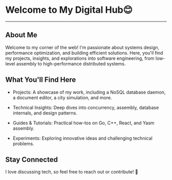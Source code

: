 # Welcome to My Digital Hub😊
---
## About Me

Welcome to my corner of the web! I'm passionate about systems design, performance optimization, and building efficient solutions. Here, you'll find my projects, insights, and explorations into software engineering, from low-level assembly to high-performance distributed systems.

## What You'll Find Here
- Projects: A showcase of my work, including a NoSQL database daemon, a document editor, a city simulation, and more.

- Technical Insights: Deep dives into concurrency, assembly, database internals, and design patterns.

- Guides & Tutorials: Practical how-tos on Go, C++, React, and Yasm assembly.

- Experiments: Exploring innovative ideas and challenging technical problems.

## Stay Connected

I love discussing tech, so feel free to reach out or contribute! 🚀
